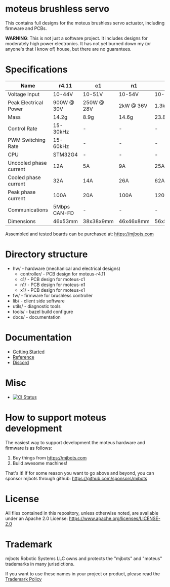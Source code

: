 # moteus brushless servo #

This contains full designs for the moteus brushless servo actuator,
including firmware and PCBs.

**WARNING**: This is not just a software project.  It includes designs
for moderately high power electronics.  It has not yet burned down my
(or anyone's that I know of) house, but there are no guarantees.


# Specifications #

| Name                   | r4.11        | c1         | n1        | x1          |
|------------------------|--------------|------------|-----------|-------------|
| Voltage Input          | 10-44V       | 10-51V     | 10-54V    | 10-54V      |
| Peak Electrical Power  | 900W @ 30V   | 250W @ 28V | 2kW @ 36V | 1.3kW @ 36V |
| Mass                   | 14.2g        | 8.9g       | 14.6g     | 23.8g       |
| Control Rate           | 15-30kHz     | -          | -         | -           |
| PWM Switching Rate     | 15-60kHz     | -          | -         | -           |
| CPU                    | STM32G4      | -          | -         | -           |
| Uncooled phase current | 12A          | 5A         | 9A       | 25A         |
| Cooled phase current   | 32A          | 14A        | 26A       | 62A         |
| Peak phase current     | 100A         | 20A        | 100A      | 120A        |
| Communications         | 5Mbps CAN-FD | -          | -         | -           |
| Dimensions             | 46x53mm      | 38x38x9mm  | 46x46x8mm | 56x56x10mm  |

Assembled and tested boards can be purchased at: https://mjbots.com


# Directory structure #

* hw/ - hardware (mechanical and electrical designs)
  * controller/ - PCB design for moteus-r4.11
  * c1/ - PCB design for moteus-c1
  * n1/ - PCB design for moteus-n1
  * x1/ - PCB design for moteus-x1
* fw/ - firmware for brushless controller
* lib/ - client side software
* utils/ - diagnostic tools
* tools/ - bazel build configure
* docs/ - documentation

# Documentation #

* [Getting Started](docs/getting_started.md)
* [Reference](docs/reference.md)
* [Discord](https://discord.gg/W4hUpBb)

# Misc #

 * [![CI Status](https://github.com/mjbots/moteus/actions/workflows/ci.yml/badge.svg)](https://github.com/mjbots/moteus/actions/workflows/ci.yml)

# How to support moteus development #

The easiest way to support development the moteus hardware and firmware is as follows:

1) Buy things from https://mjbots.com
2) Build awesome machines!

That's it!  If for some reason you want to go above and beyond, you can sponsor mjbots through github: https://github.com/sponsors/mjbots

# License #

All files contained in this repository, unless otherwise noted, are
available under an Apache 2.0 License:
https://www.apache.org/licenses/LICENSE-2.0

# Trademark #

mjbots Robotic Systems LLC owns and protects the "mjbots" and "moteus" trademarks in many jurisdictions.

If you want to use these names in your project or product, please read the [Trademark Policy](https://mjbots.com/trademark-policy)
